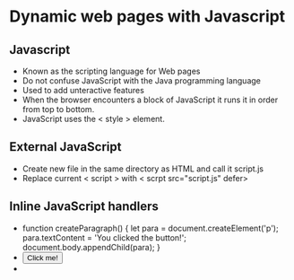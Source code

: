 # Dynamic web pages with Javascript

## Javascript
- Known as the scripting language for Web pages
- Do not confuse JavaScript with the Java programming language
- Used to add unteractive features
- When the browser encounters a block of JavaScript it runs it in order from top to bottom.
- JavaScript uses the < style > element.
## External JavaScript
- Create new file in the same directory as HTML and call it script.js
- Replace current < script > with < scrpt src="script.js" defer></script >

## Inline JavaScript handlers
- function createParagraph() {
  let para = document.createElement('p');
  para.textContent = 'You clicked the button!';
  document.body.appendChild(para);
}
- <button onclick="createParagraph()">Click me!</button>
- 
